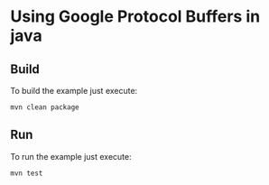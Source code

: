 # Using Google Protocol Buffers in java


## Build
To build the example just execute:
```
mvn clean package
```

## Run
To run the example just execute:
```
mvn test
```